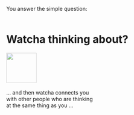 You answer the simple question: <br/> <br/>
# Watcha thinking about?
  <img style="opacity:0.7;" src="https://cdn.shopify.com/s/files/1/1061/1924/products/Earth_Globe_Americas_Emoji_grande.png?v=1571606063" width="80">
<br />
<br />
... and then watcha connects you<br/>
with other people who are thinking<br/>
at the same thing as you ...
